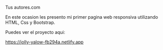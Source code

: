 Tus autores.com

En este ocasion les presento mi primer pagina web responsiva utilizando HTML, Css y Bootstrap.

Puedes ver el proyecto aqui:

https://jolly-yalow-fb294a.netlify.app



